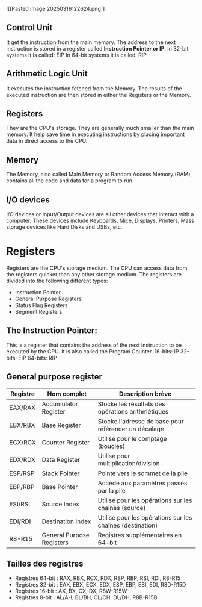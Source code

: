 ![[Pasted image 20250316122624.png]]
## Control Unit
It get the instruction from the main memory. The address to the next instruction is stored in a register called **Instruction Pointer or IP**. 
In 32-bit systems it is called: EIP
In 64-bit systems it is called: RIP
## Arithmetic Logic Unit
It executes the instruction fetched from the Memory. The results of the executed instruction are then stored in either the Registers or the Memory.
## Registers
They are the CPU's storage.
They are generally much smaller than the main memory. It help save time in executing instructions by placing important data in direct access to the CPU.
## Memory
The Memory, also called Main Memory or Random Access Memory (RAM), contains all the code and data for a program to run.
## I/O devices
I/O devices or Input/Output devices are all other devices that interact with a computer. These devices include Keyboards, Mice, Displays, Printers, Mass storage devices like Hard Disks and USBs, etc.
# Registers
Registers are the CPU's storage medium. The CPU can access data from the registers quicker than any other storage medium.
The registers are divided into the following different types:
- Instruction Pointer
- General Purpose Registers
- Status Flag Registers
- Segment Registers
## The Instruction Pointer:
This is a register that contains the address of the next instruction to be executed by the CPU. It is also called the Program Counter.
16-bits: IP
32-bits: EIP
64-bits: RIP
## General purpose register

|Registre|Nom complet|Description brève|
|---|---|---|
|EAX/RAX|Accumulator Register|Stocke les résultats des opérations arithmétiques|
|EBX/RBX|Base Register|Stocke l'adresse de base pour référencer un décalage|
|ECX/RCX|Counter Register|Utilisé pour le comptage (boucles)|
|EDX/RDX|Data Register|Utilisé pour multiplication/division|
|ESP/RSP|Stack Pointer|Pointe vers le sommet de la pile|
|EBP/RBP|Base Pointer|Accède aux paramètres passés par la pile|
|ESI/RSI|Source Index|Utilisé pour les opérations sur les chaînes (source)|
|EDI/RDI|Destination Index|Utilisé pour les opérations sur les chaînes (destination)|
|R8-R15|General Purpose Registers|Registres supplémentaires en 64-bit|
## Tailles des registres

- Registres 64-bit : RAX, RBX, RCX, RDX, RSP, RBP, RSI, RDI, R8-R15
- Registres 32-bit : EAX, EBX, ECX, EDX, ESP, EBP, ESI, EDI, R8D-R15D
- Registres 16-bit : AX, BX, CX, DX, R8W-R15W
- Registres 8-bit : AL/AH, BL/BH, CL/CH, DL/DH, R8B-R15B

